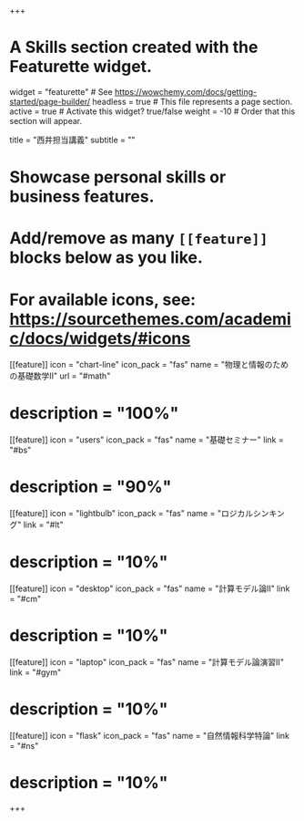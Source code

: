+++
# A Skills section created with the Featurette widget.
widget = "featurette"  # See https://wowchemy.com/docs/getting-started/page-builder/
headless = true  # This file represents a page section.
active = true  # Activate this widget? true/false
weight = -10  # Order that this section will appear.

title = "西井担当講義"
subtitle = ""

# Showcase personal skills or business features.
# 
# Add/remove as many `[[feature]]` blocks below as you like.
# 
# For available icons, see: https://sourcethemes.com/academic/docs/widgets/#icons

  
[[feature]]
  icon = "chart-line"
  icon_pack = "fas"
  name = "物理と情報のための基礎数学II"
  url = "#math"
#  description = "100%"  
  
[[feature]]
  icon = "users"
  icon_pack = "fas"
  name = "基礎セミナー"
  link = "#bs"
#  description = "90%"

[[feature]]
  icon = "lightbulb"
  icon_pack = "fas"
  name = "ロジカルシンキング"
  link = "#lt"
#  description = "10%"

[[feature]]
  icon = "desktop"
  icon_pack = "fas"
  name = "計算モデル論II"
  link = "#cm"  
#  description = "10%"

[[feature]]
  icon = "laptop"
  icon_pack = "fas"
  name = "計算モデル論演習II"
  link = "#gym"  
#  description = "10%"

[[feature]]
  icon = "flask"
  icon_pack = "fas"
  name = "自然情報科学特論"
  link = "#ns"
#  description = "10%"



+++

